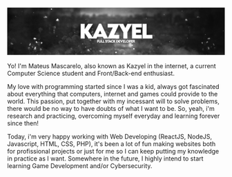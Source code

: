 
![Header](banner.png "Header")

Yo! I'm Mateus Mascarelo, also known as Kazyel in the internet, a current Computer Science student and Front/Back-end enthusiast. 

My love with programming started since I was a kid, always got fascinated about everything that computers, internet and games could provide to the world. This passion, put together with my incessant will to solve problems, there would be no way to have doubts of what I want to be. So, yeah, i'm research and practicing, overcoming myself everyday and learning forever since then!

Today, i'm very happy working with Web Developing (ReactJS, NodeJS, Javascript, HTML, CSS, PHP), it's been a lot of fun making websites both for profissional projects or just for me so I can keep putting my knowledge in practice as I want. Somewhere in the future, I highly intend to start learning Game Development and/or Cybersecurity.

